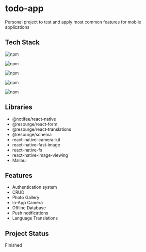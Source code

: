 
# todo-app

Personal project to test and apply most common features for mobile applications


## Tech Stack
![npm](https://img.shields.io/badge/React_Native-v0.74.2-black?logo=react)

![npm](https://img.shields.io/badge/React-v18.2.0-black?logo=react)

![npm](https://img.shields.io/badge/Typescript-v5.0.4-black?logo=typescript&logoColor=blue)

![npm](https://img.shields.io/badge/op_sqlite-v6.1.1-black?logo=sqlite&logoColor=white)

![npm](https://img.shields.io/badge/Drizzle_orm-v0.31.2-black?logo=drizzle&logoColor=white)





## Libraries

- @notifee/react-native
- @resourge/react-form
- @resourge/react-translations
- @resourge/schema
- react-native-camera-kit
- react-native-fast-image
- react-native-fs
- react-native-image-viewing
- Mallaui
## Features

- Authentication system
- CRUD 
- Photo Gallery
- In-App Camera
- Offline Database
- Push notifications
- Language Translations


## Project Status
Finished